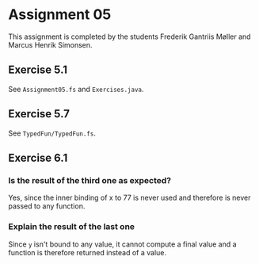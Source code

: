 # Assignment 05

This assignment is completed by the students Frederik Gantriis Møller and Marcus Henrik Simonsen.

## Exercise 5.1

See `Assignment05.fs` and `Exercises.java`.

## Exercise 5.7

See `TypedFun/TypedFun.fs`.

## Exercise 6.1

### Is the result of the third one as expected?

Yes, since the inner binding of x to 77 is never used and therefore is never passed to any function.

### Explain the result of the last one

Since `y` isn't bound to any value, it cannot compute a final value and a function is therefore returned instead of a value.

